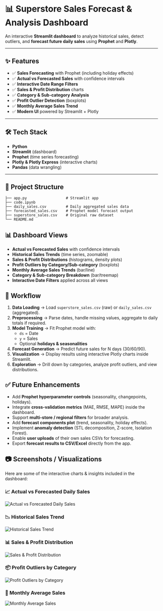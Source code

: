 # 📊 Superstore Sales Forecast & Analysis Dashboard

An interactive **Streamlit dashboard** to analyze historical sales, detect outliers, and **forecast future daily sales** using **Prophet** and **Plotly**.

---

## ✨ Features
- ✅ **Sales Forecasting** with Prophet (including holiday effects)  
- ✅ **Actual vs Forecasted Sales** with confidence intervals  
- ✅ **Interactive Date Range Filters**  
- ✅ **Sales & Profit Distribution** charts  
- ✅ **Category & Sub-category Analysis**  
- ✅ **Profit Outlier Detection** (boxplots)  
- ✅ **Monthly Average Sales Trend**  
- ✅ **Modern UI** powered by Streamlit + Plotly  

---

## 🛠 Tech Stack
- **Python**  
- **Streamlit** (dashboard)  
- **Prophet** (time series forecasting)  
- **Plotly & Plotly Express** (interactive charts)  
- **Pandas** (data wrangling)  

---

## 📂 Project Structure
```
├── app.py                  # Streamlit app
├── code.ipynb
├── daily_sales.csv         # Daily aggregated sales data
├── forecasted_sales.csv    # Prophet model forecast output
├── superstore_sales.csv    # Original raw dataset
└── README.md
```
## 📊 Dashboard Views
- **Actual vs Forecasted Sales** with confidence intervals  
- **Historical Sales Trends** (time series, zoomable)  
- **Sales & Profit Distributions** (histograms, density plots)  
- **Profit Outliers by Category/Sub-category** (boxplots)  
- **Monthly Average Sales Trends** (bar/line)  
- **Category & Sub-category Breakdown** (bar/treemap)  
- **Interactive Date Filters** applied across all views  
## 🧩 Workflow
1. **Data Loading** → Load `superstore_sales.csv` (raw) or `daily_sales.csv` (aggregated).  
2. **Preprocessing** → Parse dates, handle missing values, aggregate to daily totals if required.  
3. **Model Training** → Fit Prophet model with:
   - `ds` = Date  
   - `y` = Sales  
   - Optional **holidays & seasonalities**  
4. **Forecast Generation** → Predict future sales for N days (30/60/90).  
5. **Visualization** → Display results using interactive Plotly charts inside Streamlit.  
6. **Exploration** → Drill down by categories, analyze profit outliers, and view distributions.  
## ✅ Future Enhancements
- Add **Prophet hyperparameter controls** (seasonality, changepoints, holidays).  
- Integrate **cross-validation metrics** (MAE, RMSE, MAPE) inside the dashboard.  
- Support **multi-store / regional filters** for broader analysis.  
- Add **forecast components plot** (trend, seasonality, holiday effects).  
- Implement **anomaly detection** (STL decomposition, Z-score, Isolation Forest).  
- Enable **user uploads** of their own sales CSVs for forecasting.  
- Export **forecast results to CSV/Excel** directly from the app.  

## 📷 Screenshots / Visualizations
Here are some of the interactive charts & insights included in the dashboard:

### 📈 Actual vs Forecasted Daily Sales
![Actual vs Forecasted Daily Sales](assets/Actual_vs_Forecasted_Daily_Sales.png)

### 📉 Historical Sales Trend
![Historical Sales Trend](assets/Historical_Sales_Trend.png)

### 📊 Sales & Profit Distribution
![Sales & Profit Distribution](assets/Sales_Profit_Distribution.png)

### 📦 Profit Outliers by Category
![Profit Outliers by Category](assets/Profit_Outliers_by_Category.png)

### 📅 Monthly Average Sales
![Monthly Average Sales](assets/Monthly_Average_Sales.png)
